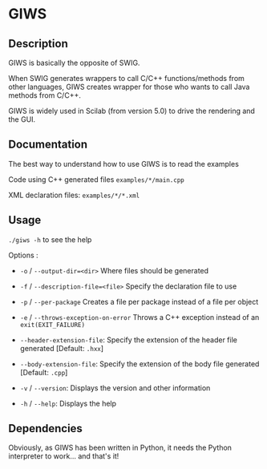 GIWS
====

Description
-----------

GIWS is basically the opposite of SWIG.

When SWIG generates wrappers to call C/C++ functions/methods from other 
languages, GIWS creates wrapper for those who wants to call Java methods 
from C/C++.

GIWS is widely used in Scilab (from version 5.0) to drive the rendering and 
the GUI.

Documentation
-------------

The best way to understand how to use GIWS is to read the examples

Code using C++ generated files
`examples/*/main.cpp`

XML declaration files:
`examples/*/*.xml`


Usage
-----

`./giws -h` to see the help

Options :

* `-o` / `--output-dir=<dir>`
  Where files should be generated

* `-f` / `--description-file=<file>`
  Specify the declaration file to use

* `-p` / `--per-package`
  Creates a file per package instead of a file per object

* `-e` / `--throws-exception-on-error`
  Throws a C++ exception instead of an `exit(EXIT_FAILURE)`

* `--header-extension-file`: 
  Specify the extension of the header file generated \[Default: `.hxx`]

* `--body-extension-file`:
  Specify the extension of the body file generated \[Default: `.cpp`]

* `-v` / `--version`:
  Displays the version and other information

* `-h` / `--help`:
  Displays the help

	

Dependencies
------------

Obviously, as GIWS has been written in Python, it needs the Python interpreter
to work... and that's it!

